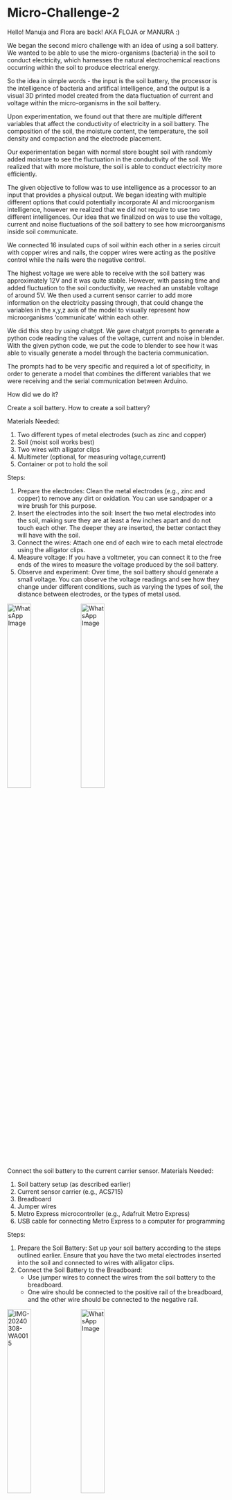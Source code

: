 # Micro-Challenge-2

Hello!
Manuja and Flora are back! AKA FLOJA or MANURA :)

We began the second micro challenge with an idea of using a soil battery. We wanted to be able to use the micro-organisms (bacteria) in the soil to conduct electricity, which harnesses the natural electrochemical reactions occurring within the soil to produce electrical energy.

So the idea in simple words - the input is the soil battery, the processor is the intelligence of bacteria and artifical intelligence, and the output is a visual 3D printed model created from the data fluctuation of current and voltage within the micro-organisms in the soil battery.

Upon experimentation, we found out that there are multiple different variables that affect the conductivity of electricity in a soil battery. The composition of the soil, the moisture content, the temperature, the soil density and compaction and the electrode placement. 

Our experimentation began with normal store bought soil with randomly added moisture to see the fluctuation in the conductivity of the soil. We realized that with more moisture, the soil is able to conduct electricity more efficiently. 

The given objective to follow was to use intelligence as a processor to an input that provides a physical output. We began ideating with multiple different options that could potentially incorporate AI and microorganism intelligence, however we realized that we did not require to use two different intelligences. Our idea that we finalized on was to use the voltage, current and noise fluctuations of the soil battery to see how microorganisms inside soil communicate. 

We connected 16 insulated cups of soil within each other in a series circuit with copper wires and nails, the copper wires were acting as the positive control while the nails were the negative control.

The highest voltage we were able to receive with the soil battery was approximately 12V and it was quite stable. However, with passing time and added fluctuation to the soil conductivity, we reached an unstable voltage of around 5V. We then used a current sensor carrier to add more information on the electricity passing through, that could change the variables in the x,y,z axis of the model to visually represent how microorganisms ‘communicate’ within each other. 

We did this step by using chatgpt. We gave chatgpt prompts to generate a python code reading the values of the voltage, current and noise in blender. With the given python code, we put the code to blender to see how it was able to visually generate a model through the bacteria communication. 

The prompts had to be very specific and required a lot of specificity, in order to generate a model that combines the different variables that we were receiving and the serial communication between Arduino.

How did we do it?

Create a soil battery. How to create a soil battery? 

Materials Needed:
1. Two different types of metal electrodes (such as zinc and copper)
2. Soil (moist soil works best)
3. Two wires with alligator clips
4. Multimeter (optional, for measuring voltage,current)
5. Container or pot to hold the soil

Steps:
1. Prepare the electrodes: Clean the metal electrodes (e.g., zinc and copper) to remove any dirt or oxidation. You can use sandpaper or a wire brush for this purpose.
2. Insert the electrodes into the soil: Insert the two metal electrodes into the soil, making sure they are at least a few inches apart and do not touch each other. The deeper they are inserted, the better contact they will have with the soil.
3. Connect the wires: Attach one end of each wire to each metal electrode using the alligator clips.
4. Measure voltage: If you have a voltmeter, you can connect it to the free ends of the wires to measure the voltage produced by the soil battery. 
5. Observe and experiment: Over time, the soil battery should generate a small voltage. You can observe the voltage readings and see how they change under different conditions, such as varying the types of soil, the distance between electrodes, or the types of metal used.

 <img src="WhatsApp Image 2024-03-08 at 12.59.25_a627a23a.jpg" alt="WhatsApp Image" width="33%">   <img src="IMG-20240308-WA0012.jpg" alt="WhatsApp Image" width="33%">


Connect the soil battery to the current carrier sensor. 
Materials Needed:
1. Soil battery setup (as described earlier)
2. Current sensor carrier (e.g., ACS715)
3. Breadboard
4. Jumper wires
5. Metro Express microcontroller (e.g., Adafruit Metro Express)
6. USB cable for connecting Metro Express to a computer for programming

Steps:
1. Prepare the Soil Battery: Set up your soil battery according to the steps outlined earlier. Ensure that you have the two metal electrodes inserted into the soil and connected to wires with alligator clips.
2. Connect the Soil Battery to the Breadboard:
   - Use jumper wires to connect the wires from the soil battery to the breadboard. 
   - One wire should be connected to the positive rail of the breadboard, and the other wire should be connected to the negative rail.

<img src="IMG-20240308-WA0015.jpg" alt="IMG-20240308-WA0015" width="33%"> <img src="WhatsApp Image 2024-03-08 at 12.59.25_af2f5d52.jpg" alt="WhatsApp Image" width="33%">


Code to read soil battery current: code found on internet, lost the site but we will find it again

    float V;      // Voltage variable
    float I;      // Current variable
    float Iav;    // Current average variable
    float noise;  // Noise variable
    int n;        // Counter variable
    int R;        // Raw ADC reading variable
    int Rav;      // Raw Average ADC reading variable
   
   const int analogInPin = A0;    // Analog input pin connected to the ACS724 output
   float voltageReference = 5.0;  // Voltage reference for the Arduino (in volts)
   //float sensitivity = 0.066;     // Sensitivity of the ACS724 sensor (mV per A)
   float sensitivity = 66;
   void setup() {
     Serial.begin(9600);  // Initialize serial communication
   }

 void loop() {
   for (n = 0; n < 10; n++) {      // Do 10 times over
     V = analogRead(analogInPin);  // Read the voltage on the A0 pin
     R = V;                        // Set R equal to the raw ADC value
     delay(10);

    V = (V / 1023.0) * 5000;  // Convert the digital ADC value to millivolts (5V)
    I = V / sensitivity;      // Convert the sensor voltage reading to Amps
    V = V/1000;
    I = I;
    Serial.print("V = ");
    Serial.print(V);
    Serial.print(" V\t");  // Print voltage
    Serial.print("I = ");
    Serial.print(I);
    Serial.println(" mA");  // Print current

    Iav = Iav + I;  // Sum up the ten current measurements
    Rav = Rav + R;  // Sum up the ten digital ADC measurements

    if (n == 9) {      // If at the tenth measurement, take the average
      Iav = Iav / 10;  // Calculate the average current
      Rav = Rav / 10;  // Calculate the average digital ADC reading

      // Calculate noise (standard deviation)
      noise = 0;
      for (int i = 0; i < 10; i++) {
        V = analogRead(analogInPin);
        R = V;
        delay(10);
        V = (V / 1023.0) * 5000;
        I = V / sensitivity;
        noise += pow(I - Iav, 2);
      }
      noise = sqrt(noise / 10);

      Serial.print("Iav = ");
      Serial.print(Iav);  // Print out the average current value
      Serial.print("\tNoise = ");
      Serial.println(noise);  // Print out the noise value

      Iav = 0;  // Reset the Iav value for the next run
      Rav = 0;  // Reset the Rav value for the next run
      delay(2000);
    }
  }
}


4. Connect the Current Sensor Carrier to the Breadboard:
   - Place the current sensor carrier (e.g., ACS712) on the breadboard.
   - Connect its power pins (VCC and GND) to the respective power rails on the breadboard using jumper wires.
   - Connect the output pin of the current sensor carrier to a free row on the breadboard.
5. Connect the Metro Express Microcontroller:
   - Connect the Metro Express microcontroller to the breadboard using jumper wires.
   - Connect the 5V and GND pins of the Metro Express to the respective power rails on the breadboard.
   - Connect a digital input pin (e.g., pin 13) of the Metro Express to the output pin of the current sensor carrier.
6. Program the Metro Express:
   - Write a program for the Metro Express microcontroller that reads the output of the current sensor carrier and performs any desired actions based on the current readings. You may need to install libraries for interfacing with the current sensor carrier.
   - Upload the program to the Metro Express using the Arduino IDE or CircuitPython.
7. Test the Setup:
   - Power on the Metro Express microcontroller.
   - Monitor the current readings from the soil battery using the current sensor carrier. You can use the serial monitor in your programming environment to view the readings.

<img src="Model Image 1.png" alt="IMAGE 6" width="33%"> <img src="Model Image 2.png" alt="IMAGE 6" width="33%"> <img src="Model GIF.gif" alt="IMAGE 6" width="33%"> <img src="Model image with code.png" alt="IMAGE 6" width="33%"> 

Explanation of code

4. Connect the Current Sensor Carrier to the Breadboard:
   - Place the current sensor carrier (e.g., ACS712) on the breadboard.
   - Connect its power pins (VCC and GND) to the respective power rails on the breadboard using jumper wires.
   - Connect the output pin of the current sensor carrier to a free row on the breadboard.
5. Connect the Metro Express Microcontroller:
   - Connect the Metro Express microcontroller to the breadboard using jumper wires.
   - Connect the 5V and GND pins of the Metro Express to the respective power rails on the breadboard.
   - Connect analog input pin (e.g., A0) of the Metro Express to the output pin of the current sensor carrier.
6. Program the Metro Express:
   - Write a code for the Metro Express microcontroller that reads the output of the current sensor carrier and performs any desired actions based on the current readings. You may need to install libraries for interfacing with the current sensor carrier.
   - Upload the code to the Metro Express using the Arduino IDE.
7. Test the Setup:
   - Monitor the current readings from the soil battery using the current sensor carrier. You can use the serial monitor in your programming environment to view the readings.


Take the readings from the current carrier sensor and develop a python code - prompting it such that with the readings provided, the model creates changes and varies as the fluctuation in the current and voltage occurs.




Examples of prompts 



Steps to connect arduino to blender console:
Closer Arduino serial monitor to let the blender port connection come in
Open Blender
Open text editor
Paste code
Run code
Check for errors in blender python console
If running the blender python console should should start printing the data sent from Arduino


Python code generating curve and spheres every 2 sec depending on current and voltage coming in:

```import bpy
import serial.tools.list_ports

def find_available_com_port():
    ports = [port.device for port in serial.tools.list_ports.comports()]
    if ports:
        return ports[0]  # Return the first available port
    else:
        return None  # No available ports


def create_speculative_shape(x, y, z, scale, raw_data):
    min_radius = 0.2  # Minimum radius for visibility
    radius = max(scale * 0.1, min_radius)  # Ensure the radius is at least 0.2 meters
    bpy.ops.mesh.primitive_uv_sphere_add(radius=radius, location=(x, y, z), segments=32, ring_count=16)
    sphere_obj = bpy.context.active_object
    
    # Set the name of the sphere as the raw data
    sphere_obj.name = raw_data


def create_speculative_curve(x, y, z, scale, raw_data):
    bpy.ops.curve.primitive_bezier_curve_add(enter_editmode=False, align='WORLD', location=(x, y, z), scale=(1.0, scale, 1.0))
    
    curve_obj = bpy.context.active_object
    
    # Use the raw data as the name for the curve
    curve_obj.name = raw_data
    
    # Set the depth property for extrusion
    curve_obj.data.bevel_depth = 0.05
    
    return curve_obj

def parse_data(data):
    try:
        voltage_start = data.index("V = ") + len("V = ")
        current_start = data.index("I = ") + len("I = ")
        voltage = float(data[voltage_start:voltage_start + 5])
        current = float(data[current_start:current_start + 6])
        return voltage, current
    except ValueError:
        return None, None

# Declare last_voltage as a global variable
last_voltage = 0.0

# Declare last_current as a global variable
last_current = 0.0

def read_serial_port():
    global x_coordinate
    global y_coordinate
    global last_voltage
    global last_current


    '''
    global x_coordinate_sphere
    global y_coordinate_sphere
    global last_current
    '''

    data = ser.readline().decode().strip()
    print(f"Raw Data: {data}")

    voltage, current = parse_data(data)
    
    print(voltage)
    print(current)

    if voltage is not None and current is not None:
        print(f"Voltage: {voltage} V, Current: {current} mA")

        # Calculate scaling factor based on voltage change
        scaling_factor = 1.0 + (voltage - last_voltage) / 0.01 * 2
        diff = current - last_current
        scaling_factor_sphere =  1.0 + (diff) / 0.01 * 1/3 

        #print(diff)

        #print(scaling_factor_sphere)

        scaling_factor_sphere = scaling_factor_sphere/2 + 0.5

        print(scaling_factor_sphere)

        # Use the scaled current as the scale for the sphere
        sphere_obj = create_speculative_shape(x_coordinate, y_coordinate, 0, scale=scaling_factor_sphere, raw_data=data)
        # Use the scaled voltage as the scale for the curve
        curve_obj = create_speculative_curve(x_coordinate, y_coordinate, 0, scale=scaling_factor, raw_data=data)

        # Update the curve's y-axis scale based on voltage change
        curve_obj.scale.y = scaling_factor
        #sphere_obj.scale = (scaling_factor_sphere,scaling_factor_sphere,scaling_factor_sphere)
        # Update last_voltage for the next iteration
        last_voltage = voltage

        
        # Update last_current for the next iteration
        last_current = current

        # Increment y_coordinate by 0.05 for the next curve along the y-axis
        # Displacement distance of both objects.
        y_coordinate += 0.2

        # Rotate the curve to face the sky
        curve_obj.rotation_euler = (0, 0, 0)  # Reset rotation
        curve_obj.rotation_euler.rotate_axis("X", 1.5708)  # 1.5708 radians is approximately 90 degrees around X-axis

    return 2.0

com_port = find_available_com_port()

if com_port:
    print(f"Connecting to {com_port}")
    ser = serial.Serial(com_port, 9600, timeout=1)

    x_coordinate = 0.0
    y_coordinate = 0.0

    bpy.app.timers.register(read_serial_port)
else:
    print("No available COM ports found.")
)```

Learnings -  
- How to create a soil battery and tweak it with different variables and feedings to generate fluctuation in current. 
- What a current sensor carrier is and how we can use it and how it provides different variables.
- How to connect all these different variables and generate a python code to then generate a blender model.
- It was very interesting to see how bacteria work and if presented visually how we could speculate how it could look physically.
The Future - 
- We would like to change some factors in the soil to see how it affects the conductivity - through different variables like temperature, moisture, mediums like algae/moss 
- We would like to use different mediums to 3D print the model like resin printing to get a cleaner model.
- To see how we may develop more interactive models generated from microorganism intelligence
- To develop such batteries but with different elements like sand, water etc.
